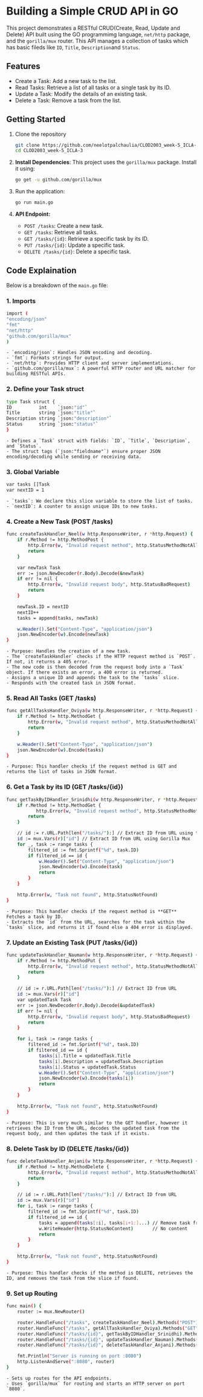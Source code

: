 ﻿# Building a Simple CRUD API in GO

This project demonstrates a RESTful CRUD(Create, Read, Update and Delete) API built using the GO programmimg language, `net/http` package, and the `gorilla/mux` router. This API manages a collection of tasks which has basic fileds like `ID`, `Title`, `Description`and `Status`.

## Features

- Create a Task: Add a new task to the list.
- Read Tasks: Retrieve a list of all tasks or a single task by its ID.
- Update a Task: Modify the details of an existing task.
- Delete a Task: Remove a task from the list.

## Getting Started

1. Clone the repository

   ```bash
   git clone https://github.com/neelotpalchaulia/CLOD2003_week-5_ICLA-3.git
   cd CLOD2003_week-5_ICLA-3
   ```

2. **Install Dependencies**: This project uses the `gorilla/mux` package. Install it using:

   ```bash
   go get -u github.com/gorilla/mux
   ```

3. Run the application:

   ```bash
   go run main.go
   ```

4. **API Endpoint:**

    - `POST /tasks`: Create a new task.
    - `GET /tasks`: Retrieve all tasks.
    - `GET /tasks/{id}`: Retrieve a specific task by its ID.
    - `PUT /tasks/{id}`: Update a specific task.
    - `DELETE /tasks/{id}`: Delete a specific task.

## Code Explaination

Below is a breakdown of the `main.go` file:

### 1. Imports

   ```bash
   import (
   "encoding/json"
   "fmt"
   "net/http"
   "github.com/gorilla/mux"
   )
   ```

    - `encoding/json`: Handles JSON encoding and decoding.
    - `fmt`: Formats strings for output.
    - `net/http`: Provides HTTP client and server implementations.
    - `github.com/gorilla/mux`: A powerful HTTP router and URL matcher for building RESTful APIs.

### 2. Define your Task struct

   ```bash
   type Task struct {
   ID          int    `json:"id"`
   Title       string `json:"title"`
   Description string `json:"description"`
   Status      string `json:"status"`
   }
   ```

    - Defines a `Task` struct with fields: `ID`, `Title`, `Description`, and `Status`.
    - The struct tags (`json:"fieldname"`) ensure proper JSON encoding/decoding while sending or receiving data.

### 3. Global Variable

   ```bash
   var tasks []Task
   var nextID = 1
   ```

    - `tasks`: We declare this slice variable to store the list of tasks.
    - `nextID`: A counter to assign unique IDs to new tasks.

### 4. Create a New Task (POST /tasks)

   ```bash
   func createTaskHandler_Neel(w http.ResponseWriter, r *http.Request) {
       if r.Method != http.MethodPost {
           http.Error(w, "Invalid request method", http.StatusMethodNotAllowed)
           return
       }

       var newTask Task
       err := json.NewDecoder(r.Body).Decode(&newTask)
       if err != nil {
           http.Error(w, "Invalid request body", http.StatusBadRequest)
           return
       }

       newTask.ID = nextID
       nextID++
       tasks = append(tasks, newTask)

       w.Header().Set("Content-Type", "application/json")
       json.NewEncoder(w).Encode(newTask)
   }
   ```

    - Purpose: Handles the creation of a new task.
    - The `createTaskHandler` checks if the HTTP request method is `POST`. If not, it returns a 405 error.
    - The new code is then decoded from the request body into a `Task` object. If there exists an error, a 400 error is returned.
    - Assigns a unique ID and appends the task to the `tasks` slice.
    - Responds with the created task in JSON format.

### 5. Read All Tasks (GET /tasks)

   ```bash
   func getAllTasksHandler_Oviya(w http.ResponseWriter, r *http.Request) {
       if r.Method != http.MethodGet {
           http.Error(w, "Invalid request method", http.StatusMethodNotAllowed)
           return
       }

       w.Header().Set("Content-Type", "application/json")
       json.NewEncoder(w).Encode(tasks)
   }
   ```

    - Purpose: This handler checks if the request method is GET and returns the list of tasks in JSON format.

### 6. Get a Task by its ID (GET /tasks/{id})

   ```bash
   func getTaskByIDHandler_Srinidhi(w http.ResponseWriter, r *http.Request) {
       if r.Method != http.MethodGet {
              http.Error(w, "Invalid request method", http.StatusMethodNotAllowed)
           return
       }

       // id := r.URL.Path[len("/tasks/"):] // Extract ID from URL using the native method
       id := mux.Vars(r)["id"] // Extract ID from URL using Gorilla Mux
       for _, task := range tasks {
           filtered_id := fmt.Sprintf("%d", task.ID)
           if filtered_id == id {
               w.Header().Set("Content-Type", "application/json")
               json.NewEncoder(w).Encode(task)
               return
           }
       }

       http.Error(w, "Task not found", http.StatusNotFound)
   }
   ```

    - Purpose: This handler checks if the request method is **GET** Fetches a task by ID.
    - Extracts the `id` from the URL, searches for the task within the `tasks` slice, and returns it if found else a 404 error is displayed.

### 7. Update an Existing Task (PUT /tasks/{id})

   ```bash
   func updateTaskHandler_Nauman(w http.ResponseWriter, r *http.Request) {
       if r.Method != http.MethodPut {
           http.Error(w, "Invalid request method", http.StatusMethodNotAllowed)
           return
       }

       // id := r.URL.Path[len("/tasks/"):] // Extract ID from URL
       id := mux.Vars(r)["id"]
       var updatedTask Task
       err := json.NewDecoder(r.Body).Decode(&updatedTask)
       if err != nil {
           http.Error(w, "Invalid request body", http.StatusBadRequest)
           return
       }

       for i, task := range tasks {
           filtered_id := fmt.Sprintf("%d", task.ID)
           if filtered_id == id {
               tasks[i].Title = updatedTask.Title
               tasks[i].Description = updatedTask.Description
               tasks[i].Status = updatedTask.Status
               w.Header().Set("Content-Type", "application/json")
               json.NewEncoder(w).Encode(tasks[i])
               return
           }
       }

       http.Error(w, "Task not found", http.StatusNotFound) 
   }
   ```

    - Purpose: This is very much similar to the GET handler, however it retrieves the ID from the URL, decodes the updated task from the request body, and then updates the task if it exists.

### 8. Delete Task by ID (DELETE /tasks/{id})

   ```bash
   func deleteTaskHandler_Anjani(w http.ResponseWriter, r *http.Request) {
       if r.Method != http.MethodDelete {
           http.Error(w, "Invalid request method", http.StatusMethodNotAllowed)
           return
       }

       // id := r.URL.Path[len("/tasks/"):] // Extract ID from URL
       id := mux.Vars(r)["id"]
       for i, task := range tasks {
           filtered_id := fmt.Sprintf("%d", task.ID)
           if filtered_id == id {
               tasks = append(tasks[:i], tasks[i+1:]...) // Remove task from slice
               w.WriteHeader(http.StatusNoContent)       // No content
               return
           }
       } 

       http.Error(w, "Task not found", http.StatusNotFound)
   }
   ```

    - Purpose: This handler checks if the method is DELETE, retrieves the ID, and removes the task from the slice if found.
### 9. Set up Routing 

   ```bash
   func main() {
       router := mux.NewRouter()

       router.HandleFunc("/tasks", createTaskHandler_Neel).Methods("POST")          // Handle POST /tasks
       router.HandleFunc("/tasks", getAllTasksHandler_Oviya).Methods("GET")         // Handle GET /tasks
       router.HandleFunc("/tasks/{id}", getTaskByIDHandler_Srinidhi).Methods("GET") // Handle GET /tasks/{id}
       router.HandleFunc("/tasks/{id}", updateTaskHandler_Nauman).Methods("PUT")    // Handle PUT /tasks/{id}
       router.HandleFunc("/tasks/{id}", deleteTaskHandler_Anjani).Methods("DELETE") // Handle DELETE /tasks/{id}

       fmt.Println("Server is running on port :8080")
       http.ListenAndServe(":8080", router) 
   }
   ```

    - Sets up routes for the API endpoints.
    - Uses `gorilla/mux` for routing and starts an HTTP server on port `8080`.
